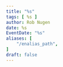 ```yaml
---
title: "%s"
tags: [ %s ]
author: Rob Nugen
date: %s
EventDate: "%s"
aliases: [
    "/enalias_path",
]
draft: false
---
```


<img
src="episode_image"
alt=""
class="title" />
